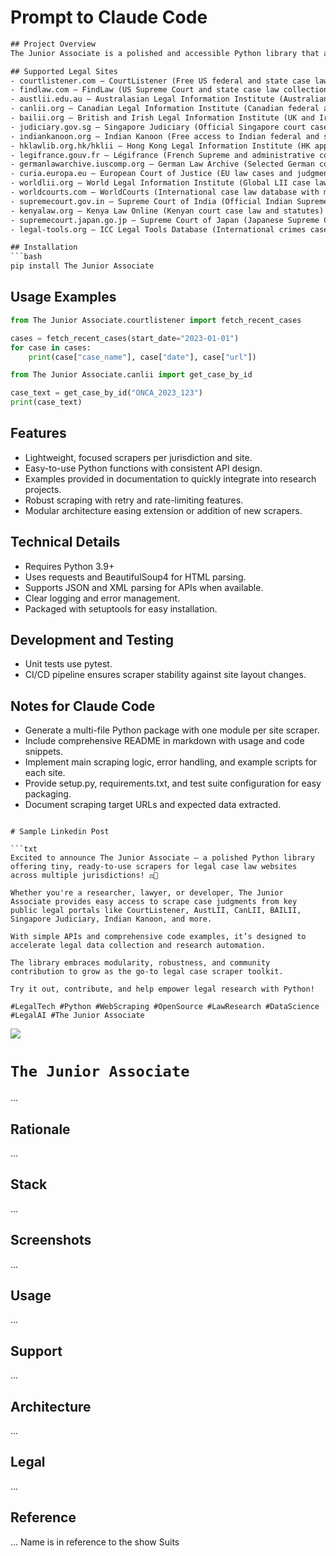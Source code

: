 # Prompt to Claude Code

```txt
## Project Overview  
The Junior Associate is a polished and accessible Python library that aggregates a collection of lightweight scrapers targeted at various legal case law websites spanning multiple jurisdictions. Designed for legal researchers, practitioners, and developers, this library delivers easy-to-use programmatic access to scrape case judgments from key public legal databases around the world. Each scraper features simple APIs documented with code snippet examples, robust error handling, and is packaged for seamless integration into research workflows or applications.

## Supported Legal Sites  
- courtlistener.com — CourtListener (Free US federal and state case law database)  
- findlaw.com — FindLaw (US Supreme Court and state case law collection)  
- austlii.edu.au — Australasian Legal Information Institute (Australian Commonwealth and state courts case law)  
- canlii.org — Canadian Legal Information Institute (Canadian federal and provincial case law)  
- bailii.org — British and Irish Legal Information Institute (UK and Ireland court judgments)  
- judiciary.gov.sg — Singapore Judiciary (Official Singapore court case judgments)  
- indiankanoon.org — Indian Kanoon (Free access to Indian federal and state court judgments)  
- hklawlib.org.hk/hklii — Hong Kong Legal Information Institute (HK appellate and tribunal case law)  
- legifrance.gouv.fr — Légifrance (French Supreme and administrative court decisions)  
- germanlawarchive.iuscomp.org — German Law Archive (Selected German court judgments in English)  
- curia.europa.eu — European Court of Justice (EU law cases and judgments)  
- worldlii.org — World Legal Information Institute (Global LII case law search)  
- worldcourts.com — WorldCourts (International case law database with many jurisdictions)  
- supremecourt.gov.in — Supreme Court of India (Official Indian Supreme Court judgments)  
- kenyalaw.org — Kenya Law Online (Kenyan court case law and statutes)  
- supremecourt.japan.go.jp — Supreme Court of Japan (Japanese Supreme Court judgments in English)  
- legal-tools.org — ICC Legal Tools Database (International crimes case law database)  

## Installation  
```bash
pip install The Junior Associate
```

## Usage Examples  

```python
from The Junior Associate.courtlistener import fetch_recent_cases

cases = fetch_recent_cases(start_date="2023-01-01")
for case in cases:
    print(case["case_name"], case["date"], case["url"])
```

```python
from The Junior Associate.canlii import get_case_by_id

case_text = get_case_by_id("ONCA_2023_123")
print(case_text)
```

## Features  
- Lightweight, focused scrapers per jurisdiction and site.  
- Easy-to-use Python functions with consistent API design.  
- Examples provided in documentation to quickly integrate into research projects.  
- Robust scraping with retry and rate-limiting features.  
- Modular architecture easing extension or addition of new scrapers.  

## Technical Details  
- Requires Python 3.9+  
- Uses requests and BeautifulSoup4 for HTML parsing.  
- Supports JSON and XML parsing for APIs when available.  
- Clear logging and error management.  
- Packaged with setuptools for easy installation.  

## Development and Testing  
- Unit tests use pytest.  
- CI/CD pipeline ensures scraper stability against site layout changes.  

## Notes for Claude Code  
- Generate a multi-file Python package with one module per site scraper.  
- Include comprehensive README in markdown with usage and code snippets.  
- Implement main scraping logic, error handling, and example scripts for each site.  
- Provide setup.py, requirements.txt, and test suite configuration for easy packaging.  
- Document scraping target URLs and expected data extracted. 
```

# Sample Linkedin Post

```txt
Excited to announce The Junior Associate — a polished Python library offering tiny, ready-to-use scrapers for legal case law websites across multiple jurisdictions! ⚖️🐍

Whether you're a researcher, lawyer, or developer, The Junior Associate provides easy access to scrape case judgments from key public legal portals like CourtListener, AustLII, CanLII, BAILII, Singapore Judiciary, Indian Kanoon, and more.

With simple APIs and comprehensive code examples, it’s designed to accelerate legal data collection and research automation.

The library embraces modularity, robustness, and community contribution to grow as the go-to legal case scraper toolkit.

Try it out, contribute, and help empower legal research with Python!

#LegalTech #Python #WebScraping #OpenSource #LawResearch #DataScience #LegalAI #The Junior Associate
```

[![](https://img.shields.io/badge/the_junior_associate_1.0.0-passing-green)](https://github.com/gongahkia/the-junior-associate/releases/tag/1.0.0) 

# `The Junior Associate`

...

## Rationale

...

## Stack

...

## Screenshots

...

## Usage

...

## Support

...

## Architecture

...

## Legal

...

## Reference

... Name is in reference to the show Suits
